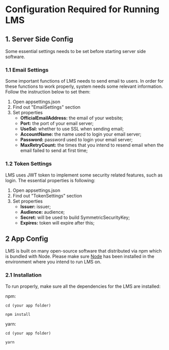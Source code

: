 # Configuration Required for Running LMS

## 1. Server Side Config

Some essential settings needs to be set before starting server side software.

### 1.1 Email Settings

Some important functions of LMS needs to send email to users. In order for these functions to work properly, system needs some relevant information. Follow the instruction below to set them:

1. Open appsettings.json
2. Find out "EmailSettings" section 
3. Set properties
   - **OfficialEmailAddress:**  the email of your website; 
   - **Port:** the port of your email server;
   - **UseSsl:** whether to use SSL when sending email;
   - **AccountName:** the name used to login your email server;
   - **Password:** password used to login your email server;
   - **MaxRetryCount:** the times that you intend to resend email when the email failed to send at first time;


### 1.2 Token Settings

LMS uses JWT token to implement some security related features, such as login. The essential properties is following:

1. Open appsettings.json
2. Find out "TokenSettings" section 
3. Set properties
   - **Issuer:** issuer;
   - **Audience:** audience;
   - **Secret:** will be used to build SymmetricSecurityKey;
   - **Expires:** token will expire after this;

## 2 App Config

LMS is built on many open-source software that distributed via npm which is bundled with Node. Please make sure [Node](https://nodejs.org/) has been installed in the environment where you intend to run LMS on.

### 2.1 Installation

To run properly, make sure all the dependencies for the LMS are installed:

npm:

`cd (your app folder)`

`npm install`

yarn:

`cd (your app folder)`

`yarn`